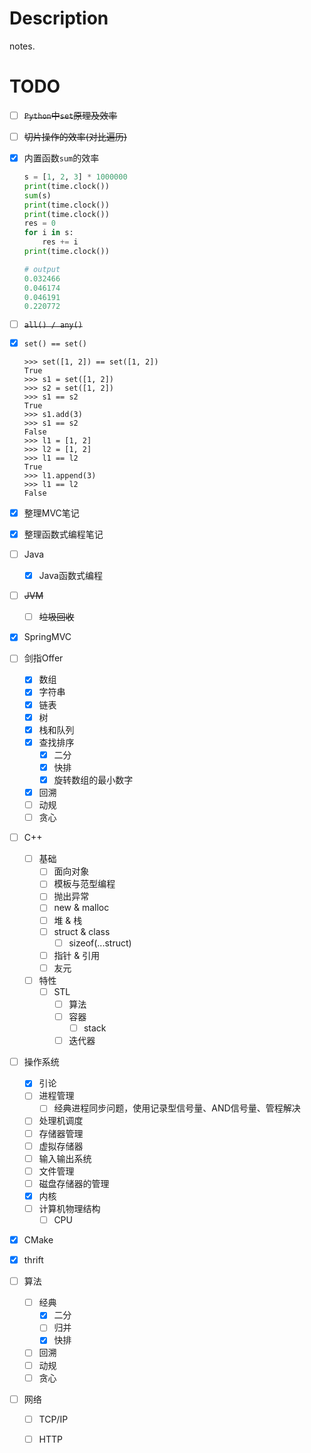 # Description
notes.

# TODO

- [ ] ~~`Python`中`set`原理及效率~~

- [ ] ~~切片操作的效率(对比遍历)~~

- [x] 内置函数`sum`的效率

  ```python
  s = [1, 2, 3] * 1000000
  print(time.clock())
  sum(s)
  print(time.clock())
  print(time.clock())
  res = 0
  for i in s:
      res += i
  print(time.clock())
  
  # output
  0.032466
  0.046174
  0.046191
  0.220772
  ```

- [ ] ~~`all() / any()`~~

- [x] `set() == set()`

  ```shell
  >>> set([1, 2]) == set([1, 2])
  True
  >>> s1 = set([1, 2])
  >>> s2 = set([1, 2])
  >>> s1 == s2
  True
  >>> s1.add(3)
  >>> s1 == s2
  False
  >>> l1 = [1, 2]
  >>> l2 = [1, 2]
  >>> l1 == l2
  True
  >>> l1.append(3)
  >>> l1 == l2
  False
  ```

- [x] 整理MVC笔记

- [x] 整理函数式编程笔记

- [ ] Java

  - [x] Java函数式编程

- [ ] ~~JVM~~

  - [ ] ~~垃圾回收~~

- [x] SpringMVC

- [ ] 剑指Offer

  - [x] 数组
  - [x] 字符串
  - [x] 链表
  - [x] 树
  - [x] 栈和队列
  - [x] 查找排序
    - [x] 二分
    - [x] 快排
    - [x] 旋转数组的最小数字
  - [x] 回溯
  - [ ] 动规
  - [ ] 贪心

- [ ] C++

  - [ ] 基础
    - [ ] 面向对象
    - [ ] 模板与范型编程
    - [ ] 抛出异常
    - [ ] new & malloc
    - [ ] 堆 & 栈
    - [ ] struct & class
      - [ ] sizeof(...struct)
    - [ ] 指针 & 引用
    - [ ] 友元
  - [ ] 特性
    - [ ] STL
      - [ ] 算法
      - [ ] 容器
        - [ ] stack
      - [ ] 迭代器

- [ ] 操作系统

  - [x] 引论
  - [ ] 进程管理
    - [ ] 经典进程同步问题，使用记录型信号量、AND信号量、管程解决
  - [ ] 处理机调度
  - [ ] 存储器管理
  - [ ] 虚拟存储器
  - [ ] 输入输出系统
  - [ ] 文件管理
  - [ ] 磁盘存储器的管理
  - [x] 内核
  - [ ] 计算机物理结构
    - [ ] CPU

- [x] CMake

- [x] thrift

- [ ] 算法

  - [ ] 经典
    - [x] 二分
    - [ ] 归并
    - [x] 快排
  - [ ] 回溯
  - [ ] 动规
  - [ ] 贪心

- [ ] 网络
  - [ ] TCP/IP
  - [ ] HTTP

